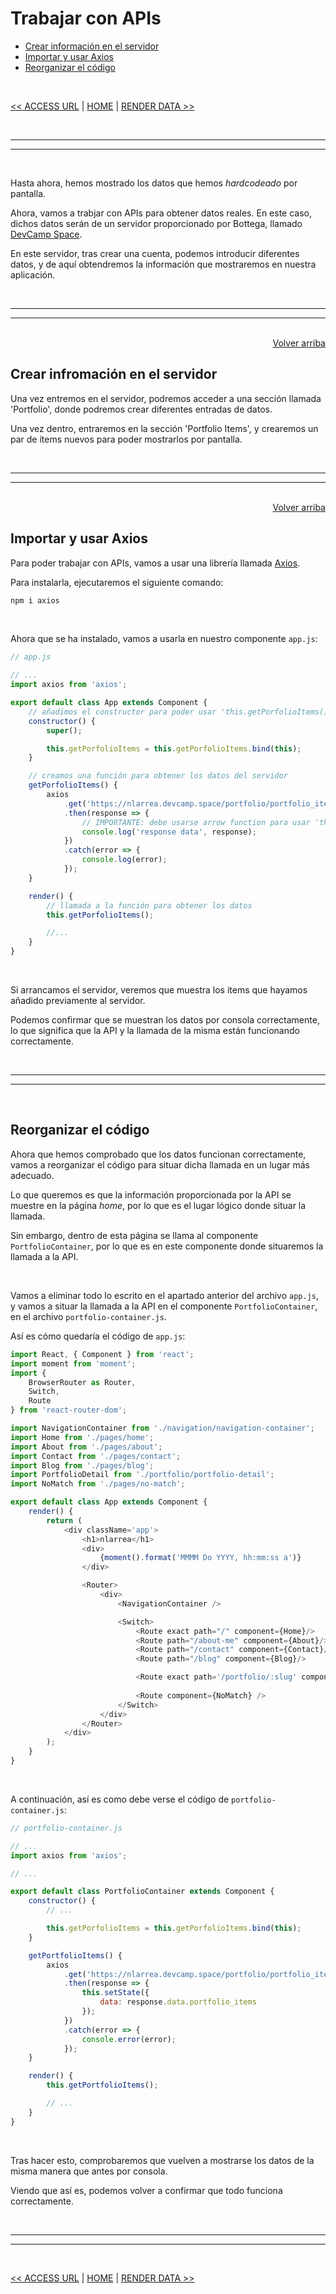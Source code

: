 # Trabajar con APIs

<div id="index"></div>

* [Crear información en el servidor](#crear-infromación-en-el-servidor)
* [Importar y usar Axios](#importar-y-usar-axios)
* [Reorganizar el código](#reorganizar-el-código)

<br/>


[<< ACCESS URL](../04_routes_and_links/12_access_url.md#trabajar-con-urls) | [HOME](../../../README.md#devcamp) | [RENDER DATA >>](./14_render_data.md#render-data)


<br/><hr/>
<hr/><br/>


Hasta ahora, hemos mostrado los datos que hemos *hardcodeado* por pantalla.

Ahora, vamos a trabjar con APIs para obtener datos reales. En este caso, dichos datos serán de un servidor proporcionado por Bottega, llamado [DevCamp Space](https://www.devcamp.space/).

En este servidor, tras crear una cuenta, podemos introducir diferentes datos, y de aquí obtendremos la información que mostraremos en nuestra aplicación.


<br/><hr/>
<hr/><br/>


<div align="right">
    <a href="#index">Volver arriba</a>
</div>


## Crear infromación en el servidor

Una vez entremos en el servidor, podremos acceder a una sección llamada 'Portfolio', donde podremos crear diferentes entradas de datos.

Una vez dentro, entraremos en la sección 'Portfolio Items', y crearemos un par de ítems nuevos para poder mostrarlos por pantalla.


<br/><hr/>
<hr/><br/>


<div align="right">
    <a href="#index">Volver arriba</a>
</div>


## Importar y usar Axios

Para poder trabajar con APIs, vamos a usar una librería llamada [Axios](https://www.npmjs.com/package/axios).

Para instalarla, ejecutaremos el siguiente comando:

```bash
npm i axios
```

<br/>

Ahora que se ha instalado, vamos a usarla en nuestro componente `app.js`:

```js
// app.js

// ...
import axios from 'axios';

export default class App extends Component {
    // añadimos el constructor para poder usar 'this.getPorfolioItems()'
    constructor() {
        super();

        this.getPorfolioItems = this.getPorfolioItems.bind(this);
    }

    // creamos una función para obtener los datos del servidor
    getPorfolioItems() {
        axios
            .get('https://nlarrea.devcamp.space/portfolio/portfolio_items')
            .then(response => {
                // IMPORTANTE: debe usarse arrow function para usar 'this' sin errores
                console.log('response data', response);
            })
            .catch(error => {
                console.log(error);
            });
    }

    render() {
        // llamada a la función para obtener los datos
        this.getPorfolioItems();

        //...
    }
}
```

<br/>

Si arrancamos el servidor, veremos que muestra los items que hayamos añadido previamente al servidor.

Podemos confirmar que se muestran los datos por consola correctamente, lo que significa que la API y la llamada de la misma están funcionando correctamente.


<br/><hr/>
<hr/><br/>


## Reorganizar el código

Ahora que hemos comprobado que los datos funcionan correctamente, vamos a reorganizar el código para situar dicha llamada en un lugar más adecuado.

Lo que queremos es que la información proporcionada por la API se muestre en la página *home*, por lo que es el lugar lógico donde situar la llamada.

Sin embargo, dentro de esta página se llama al componente `PortfolioContainer`, por lo que es en este componente donde situaremos la llamada a la API.

<br/>

Vamos a eliminar todo lo escrito en el apartado anterior del archivo `app.js`, y vamos a situar la llamada a la API en el componente `PortfolioContainer`, en el archivo `portfolio-container.js`.

Así es cómo quedaría el código de `app.js`:

```js
import React, { Component } from 'react';
import moment from 'moment';
import {
    BrowserRouter as Router,
    Switch,
    Route
} from 'react-router-dom';

import NavigationContainer from './navigation/navigation-container';
import Home from './pages/home';
import About from './pages/about';
import Contact from './pages/contact';
import Blog from './pages/blog';
import PortfolioDetail from './portfolio/portfolio-detail';
import NoMatch from './pages/no-match';

export default class App extends Component {
    render() {
        return (
            <div className='app'>
                <h1>nlarrea</h1>
                <div>
                    {moment().format('MMMM Do YYYY, hh:mm:ss a')}
                </div>

                <Router>
                    <div>
                        <NavigationContainer />

                        <Switch>
                            <Route exact path="/" component={Home}/>
                            <Route path="/about-me" component={About}/>
                            <Route path="/contact" component={Contact}/>
                            <Route path="/blog" component={Blog}/>

                            <Route exact path='/portfolio/:slug' component={PortfolioDetail} />
                            
                            <Route component={NoMatch} />
                        </Switch>
                    </div>
                </Router>
            </div>
        );
    }
}
```

<br/>

A continuación, así es como debe verse el código de `portfolio-container.js`:

```js
// portfolio-container.js

// ...
import axios from 'axios';

// ...

export default class PortfolioContainer extends Component {
    constructor() {
        // ...

        this.getPorfolioItems = this.getPorfolioItems.bind(this);
    }

    getPortfolioItems() {
        axios
            .get('https://nlarrea.devcamp.space/portfolio/portfolio_items')
            .then(response => {
                this.setState({
                    data: response.data.portfolio_items
                });
            })
            .catch(error => {
                console.error(error);
            });
    }

    render() {
        this.getPortfolioItems();

        // ...
    }
}
```

<br/>

Tras hacer esto, comprobaremos que vuelven a mostrarse los datos de la misma manera que antes por consola.

Viendo que así es, podemos volver a confirmar que todo funciona correctamente.


<br/><hr/>
<hr/><br/>


[<< ACCESS URL](../04_routes_and_links/12_access_url.md#trabajar-con-urls) | [HOME](../../../README.md#devcamp) | [RENDER DATA >>](./14_render_data.md#render-data)